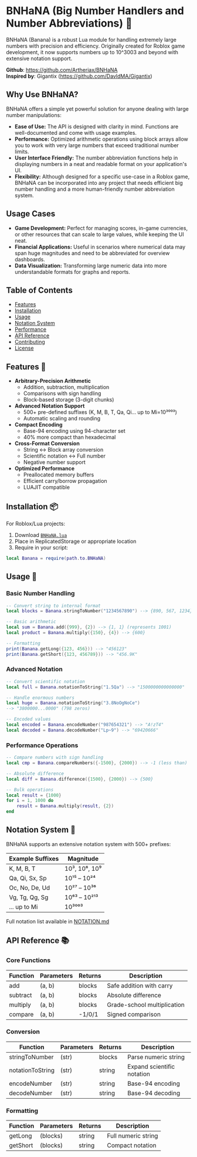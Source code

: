 # BNHaNA (Big Number Handlers and Number Abbreviations) 🍌

BNHaNA (Banana) is a robust Lua module for handling extremely large numbers with precision and efficiency. Originally created for Roblox game development, it now supports numbers up to 10^3003 and beyond with extensive notation support.

**Github**: https://github.com/Artheriax/BNHaNA  
**Inspired by**: Gigantix (https://github.com/DavldMA/Gigantix)

## Why Use BNHaNA?

BNHaNA offers a simple yet powerful solution for anyone dealing with large number manipulations:
- **Ease of Use:** The API is designed with clarity in mind. Functions are well-documented and come with usage examples.
- **Performance:** Optimized arithmetic operations using block arrays allow you to work with very large numbers that exceed traditional number limits.
- **User Interface Friendly:** The number abbreviation functions help in displaying numbers in a neat and readable format on your application's UI.
- **Flexibility:** Although designed for a specific use-case in a Roblox game, BNHaNA can be incorporated into any project that needs efficient big number handling and a more human-friendly number abbreviation system.

## Usage Cases

- **Game Development:** Perfect for managing scores, in-game currencies, or other resources that can scale to large values, while keeping the UI neat.
- **Financial Applications:** Useful in scenarios where numerical data may span huge magnitudes and need to be abbreviated for overview dashboards.
- **Data Visualization:** Transforming large numeric data into more understandable formats for graphs and reports.

## Table of Contents
- [Features](#features)
- [Installation](#installation)
- [Usage](#usage)
- [Notation System](#notation-system)
- [Performance](#performance)
- [API Reference](#api-reference)
- [Contributing](#contributing)
- [License](#license)

## Features 🌟
- **Arbitrary-Precision Arithmetic**
  - Addition, subtraction, multiplication
  - Comparisons with sign handling
  - Block-based storage (3-digit chunks)
- **Advanced Notation Support**
  - 500+ pre-defined suffixes (K, M, B, T, Qa, Qi... up to Mi=10³⁰⁰³)
  - Automatic scaling and rounding
- **Compact Encoding**
  - Base-94 encoding using 94-character set
  - 40% more compact than hexadecimal
- **Cross-Format Conversion**
  - String ↔ Block array conversion
  - Scientific notation ↔ Full number
  - Negative number support
- **Optimized Performance**
  - Preallocated memory buffers
  - Efficient carry/borrow propagation
  - LUAJIT compatible

## Installation 📦
For Roblox/Lua projects:
1. Download [`BNHaNA.lua`](https://github.com/Artheriax/BNHaNA/releases)
2. Place in ReplicatedStorage or appropriate location
3. Require in your script:
```lua
local Banana = require(path.to.BNHaNA)
```

## Usage 🚀
### Basic Number Handling
```lua
-- Convert string to internal format
local blocks = Banana.stringToNumber("1234567890") --> {890, 567, 1234}

-- Basic arithmetic
local sum = Banana.add({999}, {2}) --> {1, 1} (represents 1001)
local product = Banana.multiply({150}, {4}) --> {600}

-- Formatting
print(Banana.getLong({123, 456})) --> "456123"
print(Banana.getShort({123, 456789})) --> "456.9K"
```
### Advanced Notation
```lua
-- Convert scientific notation
local full = Banana.notationToString("1.5Qa") --> "1500000000000000"

-- Handle enormous numbers
local huge = Banana.notationToString("3.8NoOgNoCe") 
--> "3800000...0000" (798 zeros)

-- Encoded values
local encoded = Banana.encodeNumber("987654321") --> "A!zT4"
local decoded = Banana.decodeNumber("Lp~9") --> "69420666"
```
### Performance Operations
```lua
-- Compare numbers with sign handling
local cmp = Banana.compareNumbers({-1500}, {2000}) --> -1 (less than)

-- Absolute difference
local diff = Banana.difference({1500}, {2000}) --> {500}

-- Bulk operations
local result = {1000}
for i = 1, 1000 do
    result = Banana.multiply(result, {2})
end
```
## Notation System 🔢
BNHaNA supports an extensive notation system with 500+ prefixes:

| Example Suffixes       | Magnitude         |
|------------------------|-------------------|
| K, M, B, T             | 10³, 10⁶, 10⁹      |
| Qa, Qi, Sx, Sp         | 10¹⁵ – 10²⁴        |
| Oc, No, De, Ud         | 10²⁷ – 10³⁶        |
| Vg, Tg, Qg, Sg         | 10⁶³ – 10²¹³       |
| ... up to Mi           | 10³⁰⁰³             |
Full notation list available in [NOTATION.md](NOTATION.lua)

## API Reference 📚

### Core Functions

| Function  | Parameters | Returns | Description                 |
|-----------|------------|---------|-----------------------------|
| add       | (a, b)     | blocks  | Safe addition with carry    |
| subtract  | (a, b)     | blocks  | Absolute difference         |
| multiply  | (a, b)     | blocks  | Grade-school multiplication |
| compare   | (a, b)     | -1/0/1  | Signed comparison           |

### Conversion

| Function         | Parameters | Returns | Description             |
|------------------|------------|---------|-------------------------|
| stringToNumber   | (str)      | blocks  | Parse numeric string    |
| notationToString | (str)      | string  | Expand scientific notation |
| encodeNumber     | (str)      | string  | Base-94 encoding        |
| decodeNumber     | (str)      | string  | Base-94 decoding        |

### Formatting

| Function  | Parameters | Returns | Description         |
|-----------|------------|---------|---------------------|
| getLong   | (blocks)   | string  | Full numeric string |
| getShort  | (blocks)   | string  | Compact notation    |
